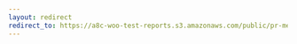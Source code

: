 ```yaml
---
layout: redirect
redirect_to: https://a8c-woo-test-reports.s3.amazonaws.com/public/pr-merge/39438/api/index.html
---
```


